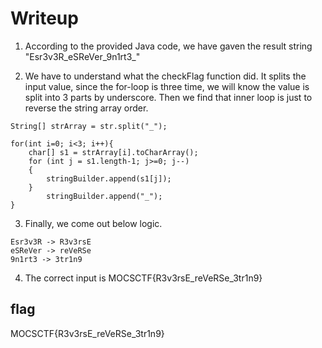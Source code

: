 # Writeup
1. According to the provided Java code, we have gaven the result string "Esr3v3R_eSReVer_9n1rt3_"

2. We have to understand what the checkFlag function did.
It splits the input value, since the for-loop is three time, we will know the value is split into 3 parts by underscore. 
Then we find that inner loop is just to reverse the string array order.

```
String[] strArray = str.split("_");

for(int i=0; i<3; i++){ 
    char[] s1 = strArray[i].toCharArray(); 
    for (int j = s1.length-1; j>=0; j--)
    {
        stringBuilder.append(s1[j]);
    }
        stringBuilder.append("_");
}
```

3. Finally, we come out below logic.
```
Esr3v3R -> R3v3rsE
eSReVer -> reVeRSe
9n1rt3 -> 3tr1n9
```

4. The correct input is MOCSCTF{R3v3rsE_reVeRSe_3tr1n9}

## flag
MOCSCTF{R3v3rsE_reVeRSe_3tr1n9}